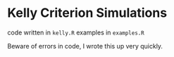 # Kelly Criterion Simulations

code written in `kelly.R`
examples in `examples.R`

Beware of errors in code, I wrote this up very quickly.
